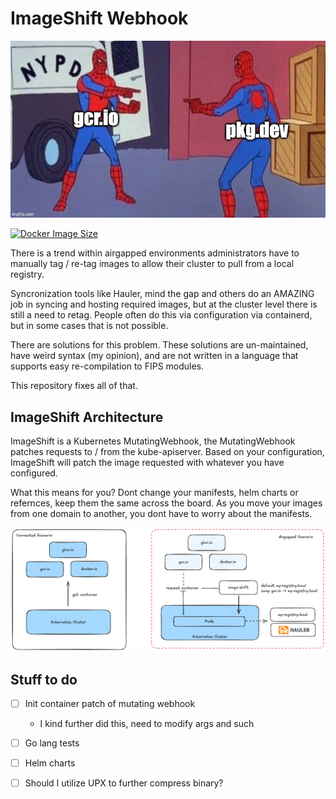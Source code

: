 # ImageShift Webhook

![meme](./images/imageswap-meme.jpg)

[![Docker Image Size](https://badgen.net/docker/size/wcrum/webhook/latest/arm64?icon=docker&label=Image%20Size)](https://hub.docker.com/r/wcrum/webhook/)

There is a trend within airgapped environments administrators have to manually tag / re-tag images to allow their cluster to pull from a local registry.

Syncronization tools like Hauler, mind the gap and others do an AMAZING job in syncing and hosting required images, but at the cluster level there is still a need to retag. People often do this via configuration via containerd, but in some cases that is not possible.

There are solutions for this problem. These solutions are un-maintained, have weird syntax (my opinion), and are not written in a language that supports easy re-compilation to FIPS modules.

This repository fixes all of that.

## ImageShift Architecture

ImageShift is a Kubernetes MutatingWebhook, the MutatingWebhook patches requests to / from the kube-apiserver. Based on your configuration, ImageShift will patch the image requested with whatever you have configured. 

What this means for you? Dont change your manifests, helm charts or refernces, keep them the same across the board. As you move your images from one domain to another, you dont have to worry about the manifests.

![arch](./images/image.png)


## Stuff to do

- [ ] Init container patch of mutating webhook
    - I kind further did this, need to modify args and such
- [ ] Go lang tests
- [ ] Helm charts
- [ ] Should I utilize UPX to further compress binary?

